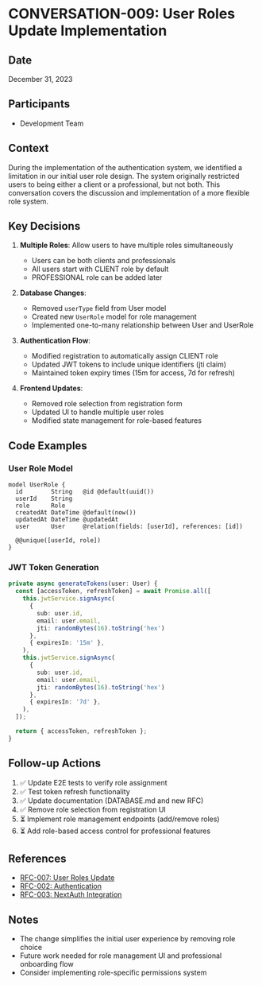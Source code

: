 # CONVERSATION-009: User Roles Update Implementation

## Date
December 31, 2023

## Participants
- Development Team

## Context
During the implementation of the authentication system, we identified a limitation in our initial user role design. The system originally restricted users to being either a client or a professional, but not both. This conversation covers the discussion and implementation of a more flexible role system.

## Key Decisions
1. **Multiple Roles**: Allow users to have multiple roles simultaneously
   - Users can be both clients and professionals
   - All users start with CLIENT role by default
   - PROFESSIONAL role can be added later

2. **Database Changes**:
   - Removed `userType` field from User model
   - Created new `UserRole` model for role management
   - Implemented one-to-many relationship between User and UserRole

3. **Authentication Flow**:
   - Modified registration to automatically assign CLIENT role
   - Updated JWT tokens to include unique identifiers (jti claim)
   - Maintained token expiry times (15m for access, 7d for refresh)

4. **Frontend Updates**:
   - Removed role selection from registration form
   - Updated UI to handle multiple user roles
   - Modified state management for role-based features

## Code Examples
### User Role Model
```prisma
model UserRole {
  id        String   @id @default(uuid())
  userId    String
  role      Role
  createdAt DateTime @default(now())
  updatedAt DateTime @updatedAt
  user      User     @relation(fields: [userId], references: [id])

  @@unique([userId, role])
}
```

### JWT Token Generation
```typescript
private async generateTokens(user: User) {
  const [accessToken, refreshToken] = await Promise.all([
    this.jwtService.signAsync(
      { 
        sub: user.id, 
        email: user.email,
        jti: randomBytes(16).toString('hex')
      },
      { expiresIn: '15m' },
    ),
    this.jwtService.signAsync(
      { 
        sub: user.id, 
        email: user.email,
        jti: randomBytes(16).toString('hex')
      },
      { expiresIn: '7d' },
    ),
  ]);

  return { accessToken, refreshToken };
}
```

## Follow-up Actions
1. ✅ Update E2E tests to verify role assignment
2. ✅ Test token refresh functionality
3. ✅ Update documentation (DATABASE.md and new RFC)
4. ✅ Remove role selection from registration UI
5. ⏳ Implement role management endpoints (add/remove roles)
6. ⏳ Add role-based access control for professional features

## References
- [RFC-007: User Roles Update](../rfc/RFC-007-User-Roles-Update.md)
- [RFC-002: Authentication](../rfc/RFC-002-Authentication.md)
- [RFC-003: NextAuth Integration](../rfc/RFC-003-NextAuth-Integration.md)

## Notes
- The change simplifies the initial user experience by removing role choice
- Future work needed for role management UI and professional onboarding flow
- Consider implementing role-specific permissions system 